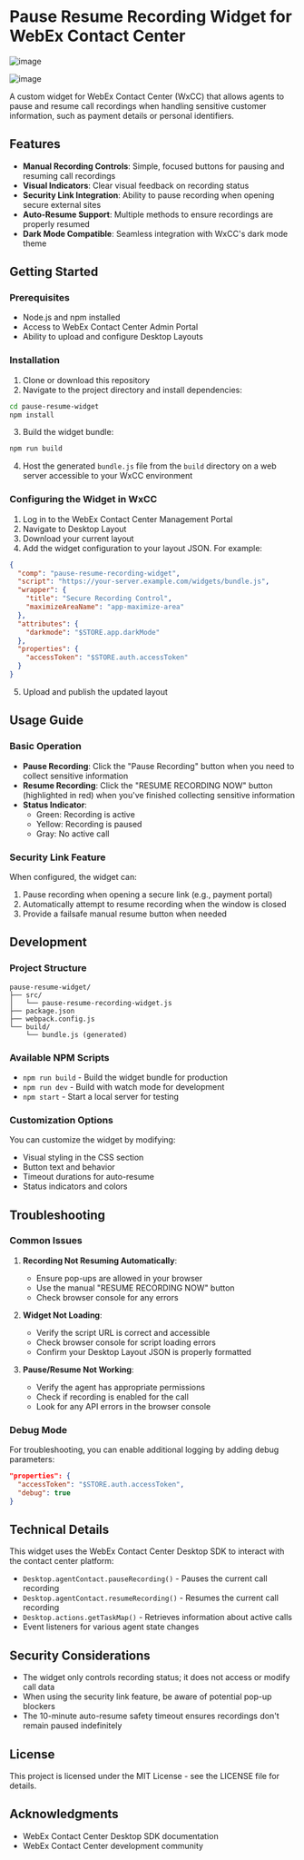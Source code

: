 # Pause Resume Recording Widget for WebEx Contact Center

![image](https://github.com/user-attachments/assets/78027112-f076-41aa-b2bb-9d8ead5285b3)

![image](https://github.com/user-attachments/assets/5ccadf7d-9576-4562-95de-d41bd2187335)

A custom widget for WebEx Contact Center (WxCC) that allows agents to pause and resume call recordings when handling sensitive customer information, such as payment details or personal identifiers.

## Features

- **Manual Recording Controls**: Simple, focused buttons for pausing and resuming call recordings
- **Visual Indicators**: Clear visual feedback on recording status
- **Security Link Integration**: Ability to pause recording when opening secure external sites
- **Auto-Resume Support**: Multiple methods to ensure recordings are properly resumed
- **Dark Mode Compatible**: Seamless integration with WxCC's dark mode theme

## Getting Started

### Prerequisites

- Node.js and npm installed
- Access to WebEx Contact Center Admin Portal
- Ability to upload and configure Desktop Layouts

### Installation

1. Clone or download this repository
2. Navigate to the project directory and install dependencies:

```bash
cd pause-resume-widget
npm install
```

3. Build the widget bundle:

```bash
npm run build
```

4. Host the generated `bundle.js` file from the `build` directory on a web server accessible to your WxCC environment

### Configuring the Widget in WxCC

1. Log in to the WebEx Contact Center Management Portal
2. Navigate to Desktop Layout
3. Download your current layout
4. Add the widget configuration to your layout JSON. For example:

```json
{
  "comp": "pause-resume-recording-widget",
  "script": "https://your-server.example.com/widgets/bundle.js",
  "wrapper": {
    "title": "Secure Recording Control",
    "maximizeAreaName": "app-maximize-area"
  },
  "attributes": {
    "darkmode": "$STORE.app.darkMode"
  },
  "properties": {
    "accessToken": "$STORE.auth.accessToken"
  }
}
```

5. Upload and publish the updated layout

## Usage Guide

### Basic Operation

- **Pause Recording**: Click the "Pause Recording" button when you need to collect sensitive information
- **Resume Recording**: Click the "RESUME RECORDING NOW" button (highlighted in red) when you've finished collecting sensitive information
- **Status Indicator**: 
  - Green: Recording is active
  - Yellow: Recording is paused
  - Gray: No active call

### Security Link Feature

When configured, the widget can:
1. Pause recording when opening a secure link (e.g., payment portal)
2. Automatically attempt to resume recording when the window is closed
3. Provide a failsafe manual resume button when needed

## Development

### Project Structure

```
pause-resume-widget/
├── src/
│   └── pause-resume-recording-widget.js
├── package.json
├── webpack.config.js
└── build/
    └── bundle.js (generated)
```

### Available NPM Scripts

- `npm run build` - Build the widget bundle for production
- `npm run dev` - Build with watch mode for development
- `npm start` - Start a local server for testing

### Customization Options

You can customize the widget by modifying:
- Visual styling in the CSS section
- Button text and behavior
- Timeout durations for auto-resume
- Status indicators and colors

## Troubleshooting

### Common Issues

1. **Recording Not Resuming Automatically**:
   - Ensure pop-ups are allowed in your browser
   - Use the manual "RESUME RECORDING NOW" button 
   - Check browser console for any errors

2. **Widget Not Loading**:
   - Verify the script URL is correct and accessible
   - Check browser console for script loading errors
   - Confirm your Desktop Layout JSON is properly formatted

3. **Pause/Resume Not Working**:
   - Verify the agent has appropriate permissions
   - Check if recording is enabled for the call
   - Look for any API errors in the browser console

### Debug Mode

For troubleshooting, you can enable additional logging by adding debug parameters:

```json
"properties": {
  "accessToken": "$STORE.auth.accessToken",
  "debug": true
}
```

## Technical Details

This widget uses the WebEx Contact Center Desktop SDK to interact with the contact center platform:

- `Desktop.agentContact.pauseRecording()` - Pauses the current call recording
- `Desktop.agentContact.resumeRecording()` - Resumes the current call recording
- `Desktop.actions.getTaskMap()` - Retrieves information about active calls
- Event listeners for various agent state changes

## Security Considerations

- The widget only controls recording status; it does not access or modify call data
- When using the security link feature, be aware of potential pop-up blockers
- The 10-minute auto-resume safety timeout ensures recordings don't remain paused indefinitely

## License

This project is licensed under the MIT License - see the LICENSE file for details.

## Acknowledgments

- WebEx Contact Center Desktop SDK documentation
- WebEx Contact Center development community
